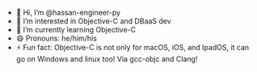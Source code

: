 - 👋 Hi, I’m @hassan-engineer-py
- 👀 I’m interested in Objective-C and DBaaS dev
- 🌱 I’m currently learning Objective-C
- 😄 Pronouns: he/him/his
- ⚡ Fun fact: Objective-C is not only for macOS, iOS, and IpadOS, it can go on Windows and linux too! Via gcc-objc and Clang!

<!---
hassan-engineer-py/hassan-engineer-py is a ✨ special ✨ repository because its `README.md` (this file) appears on your GitHub profile.
You can click the Preview link to take a look at your changes.
--->
